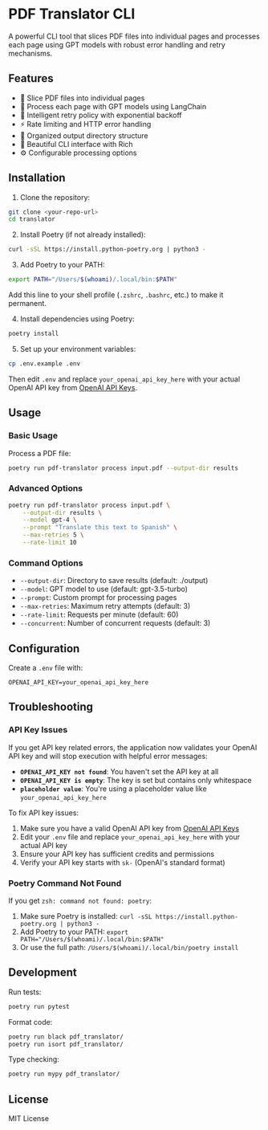 # PDF Translator CLI

A powerful CLI tool that slices PDF files into individual pages and processes each page using GPT models with robust error handling and retry mechanisms.

## Features

- 📄 Slice PDF files into individual pages
- 🤖 Process each page with GPT models using LangChain
- 🔄 Intelligent retry policy with exponential backoff
- ⚡ Rate limiting and HTTP error handling
- 📁 Organized output directory structure
- 🎨 Beautiful CLI interface with Rich
- ⚙️ Configurable processing options

## Installation

1. Clone the repository:

```bash
git clone <your-repo-url>
cd translator
```

2. Install Poetry (if not already installed):

```bash
curl -sSL https://install.python-poetry.org | python3 -
```

3. Add Poetry to your PATH:

```bash
export PATH="/Users/$(whoami)/.local/bin:$PATH"
```

   Add this line to your shell profile (`.zshrc`, `.bashrc`, etc.) to make it permanent.

4. Install dependencies using Poetry:

```bash
poetry install
```

5. Set up your environment variables:

```bash
cp .env.example .env
```

   Then edit `.env` and replace `your_openai_api_key_here` with your actual OpenAI API key from [OpenAI API Keys](https://platform.openai.com/account/api-keys).

## Usage

### Basic Usage

Process a PDF file:
```bash
poetry run pdf-translator process input.pdf --output-dir results
```

### Advanced Options

```bash
poetry run pdf-translator process input.pdf \
    --output-dir results \
    --model gpt-4 \
    --prompt "Translate this text to Spanish" \
    --max-retries 5 \
    --rate-limit 10
```

### Command Options

- `--output-dir`: Directory to save results (default: ./output)
- `--model`: GPT model to use (default: gpt-3.5-turbo)
- `--prompt`: Custom prompt for processing pages
- `--max-retries`: Maximum retry attempts (default: 3)
- `--rate-limit`: Requests per minute (default: 60)
- `--concurrent`: Number of concurrent requests (default: 3)

## Configuration

Create a `.env` file with:

```env
OPENAI_API_KEY=your_openai_api_key_here
```

## Troubleshooting

### API Key Issues

If you get API key related errors, the application now validates your OpenAI API key and will stop execution with helpful error messages:

- **`OPENAI_API_KEY not found`**: You haven't set the API key at all
- **`OPENAI_API_KEY is empty`**: The key is set but contains only whitespace
- **`placeholder value`**: You're using a placeholder value like `your_openai_api_key_here`

To fix API key issues:

1. Make sure you have a valid OpenAI API key from [OpenAI API Keys](https://platform.openai.com/account/api-keys)
2. Edit your `.env` file and replace `your_openai_api_key_here` with your actual API key
3. Ensure your API key has sufficient credits and permissions
4. Verify your API key starts with `sk-` (OpenAI's standard format)

### Poetry Command Not Found

If you get `zsh: command not found: poetry`:

1. Make sure Poetry is installed: `curl -sSL https://install.python-poetry.org | python3 -`
2. Add Poetry to your PATH: `export PATH="/Users/$(whoami)/.local/bin:$PATH"`
3. Or use the full path: `/Users/$(whoami)/.local/bin/poetry install`

## Development

Run tests:
```bash
poetry run pytest
```

Format code:
```bash
poetry run black pdf_translator/
poetry run isort pdf_translator/
```

Type checking:
```bash
poetry run mypy pdf_translator/
```

## License

MIT License
